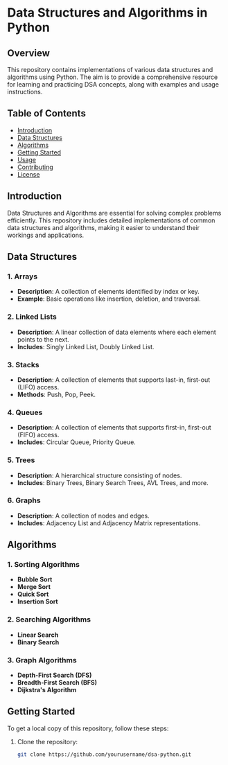 # Data Structures and Algorithms in Python

## Overview

This repository contains implementations of various data structures and algorithms using Python. The aim is to provide a comprehensive resource for learning and practicing DSA concepts, along with examples and usage instructions.

## Table of Contents

- [Introduction](#introduction)
- [Data Structures](#data-structures)
- [Algorithms](#algorithms)
- [Getting Started](#getting-started)
- [Usage](#usage)
- [Contributing](#contributing)
- [License](#license)

## Introduction

Data Structures and Algorithms are essential for solving complex problems efficiently. This repository includes detailed implementations of common data structures and algorithms, making it easier to understand their workings and applications.

## Data Structures

### 1. Arrays
- **Description**: A collection of elements identified by index or key.
- **Example**: Basic operations like insertion, deletion, and traversal.

### 2. Linked Lists
- **Description**: A linear collection of data elements where each element points to the next.
- **Includes**: Singly Linked List, Doubly Linked List.

### 3. Stacks
- **Description**: A collection of elements that supports last-in, first-out (LIFO) access.
- **Methods**: Push, Pop, Peek.

### 4. Queues
- **Description**: A collection of elements that supports first-in, first-out (FIFO) access.
- **Includes**: Circular Queue, Priority Queue.

### 5. Trees
- **Description**: A hierarchical structure consisting of nodes.
- **Includes**: Binary Trees, Binary Search Trees, AVL Trees, and more.

### 6. Graphs
- **Description**: A collection of nodes and edges.
- **Includes**: Adjacency List and Adjacency Matrix representations.

## Algorithms

### 1. Sorting Algorithms
- **Bubble Sort**
- **Merge Sort**
- **Quick Sort**
- **Insertion Sort**

### 2. Searching Algorithms
- **Linear Search**
- **Binary Search**

### 3. Graph Algorithms
- **Depth-First Search (DFS)**
- **Breadth-First Search (BFS)**
- **Dijkstra's Algorithm**

## Getting Started

To get a local copy of this repository, follow these steps:

1. Clone the repository:
   ```bash
   git clone https://github.com/yourusername/dsa-python.git
